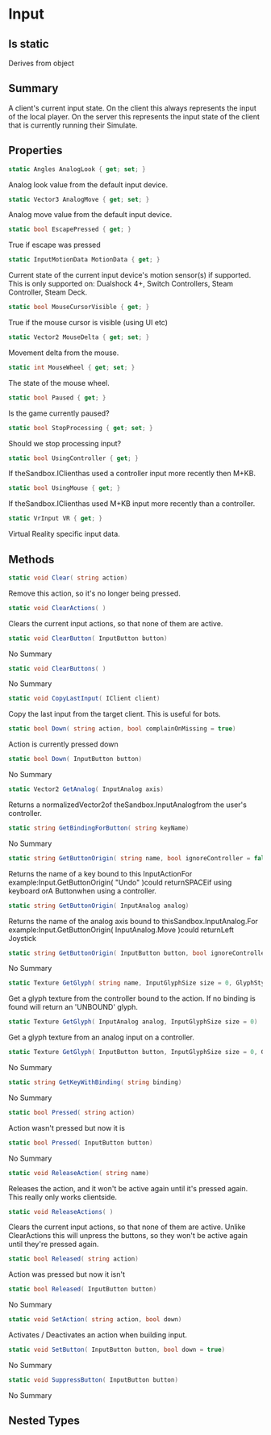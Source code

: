 # Input

## Is static
Derives from object

## Summary

A client's current input state. On the client this always represents the input of the local player. On the server
this represents the input state of the client that is currently running their Simulate.
## Properties

```c#
static Angles AnalogLook { get; set; } 
```
Analog look value from the default input device.
```c#
static Vector3 AnalogMove { get; set; } 
```
Analog move value from the default input device.
```c#
static bool EscapePressed { get; } 
```
True if escape was pressed
```c#
static InputMotionData MotionData { get; } 
```
Current state of the current input device's motion sensor(s) if supported.
This is only supported on: Dualshock 4+, Switch Controllers, Steam Controller, Steam Deck.
```c#
static bool MouseCursorVisible { get; } 
```
True if the mouse cursor is visible (using UI etc)
```c#
static Vector2 MouseDelta { get; set; } 
```
Movement delta from the mouse.
```c#
static int MouseWheel { get; set; } 
```
The state of the mouse wheel.
```c#
static bool Paused { get; } 
```
Is the game currently paused?
```c#
static bool StopProcessing { get; set; } 
```
Should we stop processing input?
```c#
static bool UsingController { get; } 
```
If theSandbox.IClienthas used a controller input more recently then M+KB.
```c#
static bool UsingMouse { get; } 
```
If theSandbox.IClienthas used M+KB input more recently than a controller.
```c#
static VrInput VR { get; } 
```
Virtual Reality specific input data.
## Methods

```c#
static void Clear( string action) 
```
Remove this action, so it's no longer being pressed.
```c#
static void ClearActions( ) 
```
Clears the current input actions, so that none of them are active.
```c#
static void ClearButton( InputButton button) 
```
No Summary
```c#
static void ClearButtons( ) 
```
No Summary
```c#
static void CopyLastInput( IClient client) 
```
Copy the last input from the target client. This is useful for bots.
```c#
static bool Down( string action, bool complainOnMissing = true) 
```
Action is currently pressed down
```c#
static bool Down( InputButton button) 
```
No Summary
```c#
static Vector2 GetAnalog( InputAnalog axis) 
```
Returns a normalizedVector2of theSandbox.InputAnalogfrom the user's controller.
```c#
static string GetBindingForButton( string keyName) 
```
No Summary
```c#
static string GetButtonOrigin( string name, bool ignoreController = false) 
```
Returns the name of a key bound to this InputActionFor example:Input.GetButtonOrigin( "Undo" )could returnSPACEif using keyboard orA Buttonwhen using a controller.
```c#
static string GetButtonOrigin( InputAnalog analog) 
```
Returns the name of the analog axis bound to thisSandbox.InputAnalog.For example:Input.GetButtonOrigin( InputAnalog.Move )could returnLeft Joystick
```c#
static string GetButtonOrigin( InputButton button, bool ignoreController = false) 
```
No Summary
```c#
static Texture GetGlyph( string name, InputGlyphSize size = 0, GlyphStyle style = null) 
```
Get a glyph texture from the controller bound to the action.
If no binding is found will return an 'UNBOUND' glyph.
```c#
static Texture GetGlyph( InputAnalog analog, InputGlyphSize size = 0) 
```
Get a glyph texture from an analog input on a controller.
```c#
static Texture GetGlyph( InputButton button, InputGlyphSize size = 0, GlyphStyle style = null) 
```
No Summary
```c#
static string GetKeyWithBinding( string binding) 
```
No Summary
```c#
static bool Pressed( string action) 
```
Action wasn't pressed but now it is
```c#
static bool Pressed( InputButton button) 
```
No Summary
```c#
static void ReleaseAction( string name) 
```
Releases the action, and it won't be active again until it's pressed again. This really only works clientside.
```c#
static void ReleaseActions( ) 
```
Clears the current input actions, so that none of them are active. Unlike ClearActions
this will unpress the buttons, so they won't be active again until they're pressed again.
```c#
static bool Released( string action) 
```
Action was pressed but now it isn't
```c#
static bool Released( InputButton button) 
```
No Summary
```c#
static void SetAction( string action, bool down) 
```
Activates / Deactivates an action when building input.
```c#
static void SetButton( InputButton button, bool down = true) 
```
No Summary
```c#
static void SuppressButton( InputButton button) 
```
No Summary
## Nested Types

